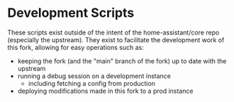 # Development Scripts
These scripts exist outside of the intent of the home-assistant/core repo (especially the upstream). They exist to facilitate the development work of this fork, allowing for easy operations such as:
- keeping the fork (and the "main" branch of the fork) up to date with the upstream
- running a debug session on a development instance
  - including fetching a config from production
- deploying modifications made in this fork to a prod instance
